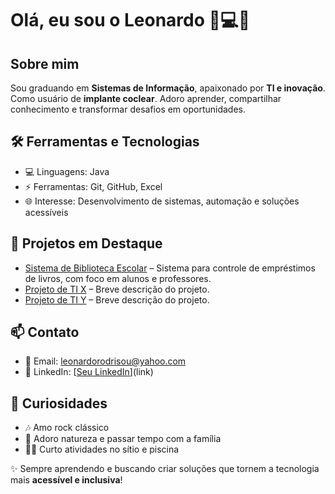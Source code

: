 # Olá, eu sou o Leonardo 🦻💻💡

## Sobre mim
Sou graduando em **Sistemas de Informação**, apaixonado por **TI e inovação**.  
Como usuário de **implante coclear**. 
Adoro aprender, compartilhar conhecimento e transformar desafios em oportunidades.

## 🛠 Ferramentas e Tecnologias
- 💻 Linguagens: Java
- ⚡ Ferramentas: Git, GitHub, Excel  
- 🌐 Interesse: Desenvolvimento de sistemas, automação e soluções acessíveis  

## 🚀 Projetos em Destaque
- [Sistema de Biblioteca Escolar](link) – Sistema para controle de empréstimos de livros, com foco em alunos e professores.  
- [Projeto de TI X](link) – Breve descrição do projeto.  
- [Projeto de TI Y](link) – Breve descrição do projeto.  

## 📫 Contato
- 📧 Email: leonardorodrisou@yahoo.com  
- 🔗 LinkedIn: [[Seu LinkedIn](https://www.linkedin.com/in/leonardo-rodrigues-de-souza-1b869b199?lipi=urn%3Ali%3Apage%3Ad_flagship3_profile_view_base_contact_details%3B67MOX5%2BqRMicFaR0M0ARAg%3D%3D)](link)  

## 🎸 Curiosidades
- 🎶 Amo rock clássico  
- 🌿 Adoro natureza e passar tempo com a família  
- 🏊🏽 Curto atividades no sítio e piscina  

✨ Sempre aprendendo e buscando criar soluções que tornem a tecnologia mais **acessível e inclusiva**!

